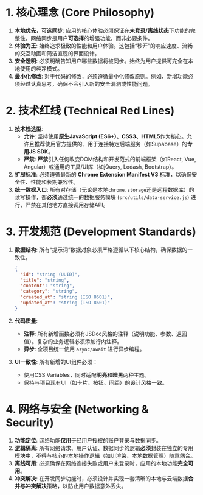 # 1. 核心理念 (Core Philosophy)

1.  **本地优先，可选同步**: 应用的核心体验必须保证在**未登录/离线状态**下功能的完整性。网络同步是用户**可选择**的增强功能，而非必要条件。
2.  **体验为王**: 始终追求极致的性能和用户体验。这包括“秒开”的响应速度、流畅的交互动画和简洁直观的界面设计。
3.  **安全透明**: 必须明确告知用户哪些数据将被同步。始终为用户提供可完全在本地使用的纯净模式。
4.  **最小化修改**: 对于代码的修改，必须遵循最小化修改原则。例如，新增功能必须经过认真思考，确保不会引入新的安全漏洞或性能问题。

# 2. 技术红线 (Technical Red Lines)

1.  **技术栈选型**:
    * **允许**: 坚持使用**原生JavaScript (ES6+)、CSS3、HTML5**作为核心。允许且推荐使用官方提供的、用于连接特定后端服务（如Supabase）的**专用JS SDK**。
    * **严禁**: **严禁**引入任何改变DOM结构和开发范式的前端框架（如React, Vue, Angular）或通用的工具/UI库（如jQuery, Lodash, Bootstrap）。
2.  **扩展标准**: 必须遵循最新的 **Chrome Extension Manifest V3** 标准，以确保安全性、性能和长期兼容性。
3.  **统一数据入口**: 所有对存储（无论是本地`chrome.storage`还是远程数据库）的读写操作，都**必须**通过统一的数据服务模块 (`src/utils/data-service.js`) 进行，严禁在其他地方直接调用存储API。

# 3. 开发规范 (Development Standards)

1.  **数据结构**: 所有“提示词”数据对象必须严格遵循以下核心结构，确保数据的一致性。
    ```json
    {
      "id": "string (UUID)",
      "title": "string",
      "content": "string",
      "category": "string",
      "created_at": "string (ISO 8601)",
      "updated_at": "string (ISO 8601)"
    }
    ```
2.  **代码质量**:
    * **注释**: 所有新增函数必须有JSDoc风格的注释（说明功能、参数、返回值）。复杂的业务逻辑必须添加行内注释。
    * **异步**: 全项目统一使用 `async/await` 进行异步编程。

3.  **UI一致性**: 所有新增的UI组件必须：
    * 使用CSS Variables，同时适配**明亮**和**暗黑**两种主题。
    * 保持与项目现有UI（如卡片、按钮、间距）的设计风格一致。

# 4. 网络与安全 (Networking & Security)
1.  **功能定位**: 网络功能**仅用于**经用户授权的账户登录与数据同步。
2.  **逻辑隔离**: 所有网络请求、用户认证、数据同步的逻辑**必须**封装在独立的专用模块中，不得与核心的本地操作逻辑（如UI渲染、本地数据管理）随意耦合。
3.  **离线可用**: 必须确保在网络连接失败或用户未登录时，应用的本地功能**完全可用**。
4.  **冲突解决**: 在开发同步功能时，必须设计并实现一套清晰的本地与云端数据**合并与冲突解决**策略，以防止用户数据意外丢失。







